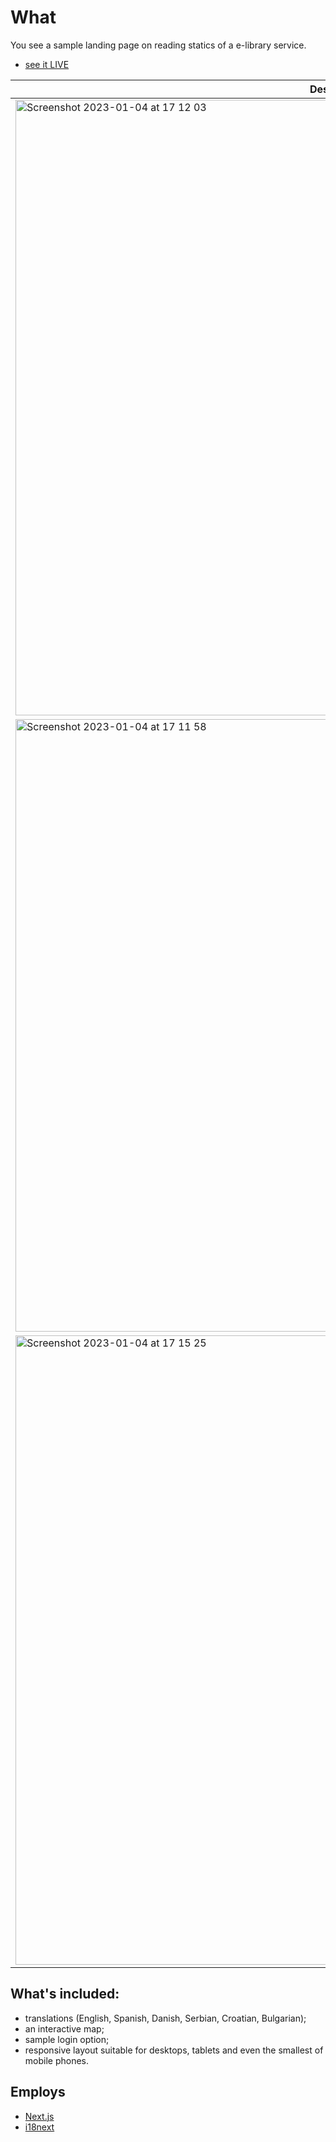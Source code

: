# What
You see a sample landing page on reading statics of a e-library service.

- [see it LIVE](https://year-in-review-xi.vercel.app/)

| Desktop      | Mobiles (SE & iPhone 12) |
| ----------- | ----------- |
| <img width="985" alt="Screenshot 2023-01-04 at 17 12 03" src="https://user-images.githubusercontent.com/42477973/210599371-10dd6d15-b5c0-499c-87c9-a4a4d38ef9c9.png">|<img width="317" alt="Screenshot 2023-01-04 at 17 14 22" src="https://user-images.githubusercontent.com/42477973/210600027-b011dff1-dd7e-4574-8133-3bdd2115e843.png">|
|<img width="980" alt="Screenshot 2023-01-04 at 17 11 58" src="https://user-images.githubusercontent.com/42477973/210599392-818d7434-d8ba-4885-b3a4-62fd3faf3610.png">|<img width="335" alt="Screenshot 2023-01-04 at 17 14 33" src="https://user-images.githubusercontent.com/42477973/210600109-3634f88e-954e-439e-bb70-d8421fca1776.png">|
|<img width="1007" alt="Screenshot 2023-01-04 at 17 15 25" src="https://user-images.githubusercontent.com/42477973/210599970-9532fc87-3152-4390-925d-a7102e174cbf.png">|<img width="320" alt="Screenshot 2023-01-04 at 17 14 51" src="https://user-images.githubusercontent.com/42477973/210600138-c53f536d-5d1a-4b7f-ba1c-6ebe966a74b3.png">|

## What's included:
- translations (English, Spanish, Danish, Serbian, Croatian, Bulgarian);
- an interactive map;
- sample login option;
- responsive layout suitable for desktops, tablets and even the smallest of mobile phones.

## Employs
- [Next.js](https://nextjs.org/)
- [i18next](https://github.com/i18next/next-i18next)
